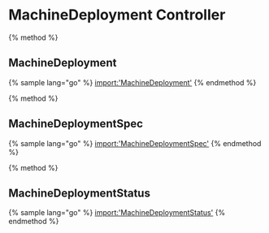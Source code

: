 # MachineDeployment Controller

{% method %}
## MachineDeployment

{% sample lang="go" %}
[import:'MachineDeployment'](../../../pkg/apis/cluster/v1alpha1/machinedeployment_types.go)
{% endmethod %}

{% method %}
## MachineDeploymentSpec

{% sample lang="go" %}
[import:'MachineDeploymentSpec'](../../../pkg/apis/cluster/v1alpha1/machinedeployment_types.go)
{% endmethod %}

{% method %}
## MachineDeploymentStatus

{% sample lang="go" %}
[import:'MachineDeploymentStatus'](../../../pkg/apis/cluster/v1alpha1/machinedeployment_types.go)
{% endmethod %}
